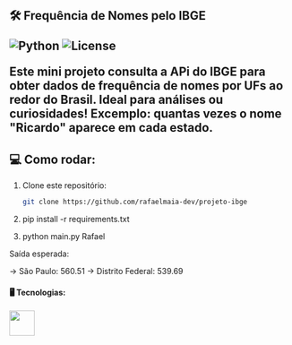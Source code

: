 <h2 align="left">🛠️ Frequência de Nomes pelo IBGE

![Python](https://img.shields.io/badge/Python-3.10-blue?logo=python&logoColor=white)
![License](https://img.shields.io/badge/license-MIT-green.svg)


<p align="left">Este mini projeto consulta a APi do IBGE para obter dados de frequência de nomes por UFs ao redor do Brasil. Ideal para análises ou curiosidades!
Excemplo: quantas vezes o nome "Ricardo" aparece em cada estado.

## 💻 Como rodar:

1. Clone este repositório:
   ```bash
   git clone https://github.com/rafaelmaia-dev/projeto-ibge


2. pip install -r requirements.txt


3. python main.py Rafael

Saída esperada:

-> São Paulo: 560.51
-> Distrito Federal: 539.69


#### 🖥️ Tecnologias:
<p>
  <img src="https://cdn.jsdelivr.net/gh/devicons/devicon/icons/python/python-original.svg" width="45" />



